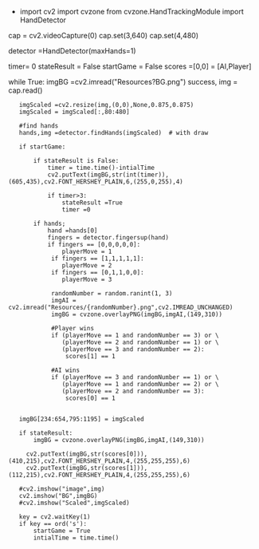 - import cv2
import cvzone
from cvzone.HandTrackingModule import HandDetector

cap = cv2.videoCapture(0)
cap.set(3,640)
cap.set(4,480)

detector =HandDetector(maxHands=1)

timer= 0
stateResult = False
startGame = False
scores =[0,0] = [AI,Player]

while True:
       imgBG =cv2.imread("Resources?BG.png")
       success, img = cap.read()
       
       imgScaled =cv2.resize(img,(0,0),None,0.875,0.875)
       imgScaled = imgScaled[:,80:480]
       
       #find hands
       hands,img =detector.findHands(imgScaled)  # with draw
       
       if startGame:
           
           if stateResult is False:
               timer = time.time()-intialTime
               cv2.putText(imgBG,str(int(timer)),(605,435),cv2.FONT_HERSHEY_PLAIN,6,(255,0,255),4)
               
               if timer>3:
                   stateResult =True
                   timer =0
           
           if hands;
               hand =hands[0]
               fingers = detector.fingersup(hand)
               if fingers == [0,0,0,0,0]:
                   playerMove = 1
                if fingers == [1,1,1,1,1]:
                   playerMove = 2 
                if fingers == [0,1,1,0,0]:
                   playerMove = 3 
                
                randomNumber = random.ranint(1, 3)
                imgAI = cv2.imread("Resources/{randomNumber}.png",cv2.IMREAD_UNCHANGED)
                imgBG = cvzone.overlayPNG(imgBG,imgAI,(149,310))
                
                #Player wins
                if (playerMove == 1 and randomNumber == 3) or \
                   (playerMove == 2 and randomNumber == 1) or \
                   (playerMove == 3 and randomNumber == 2):
                    scores[1] == 1
                    
                #AI wins
                if (playerMove == 3 and randomNumber == 1) or \
                   (playerMove == 1 and randomNumber == 2) or \
                   (playerMove == 2 and randomNumber == 3):
                    scores[0] == 1    
                 
            
       imgBG[234:654,795:1195] = imgScaled
       
       if stateResult:
           imgBG = cvzone.overlayPNG(imgBG,imgAI,(149,310))
           
         cv2.putText(imgBG,str(scores[0])),(410,215),cv2.FONT_HERSHEY_PLAIN,4,(255,255,255),6)
         cv2.putText(imgBG,str(scores[1])),(112,215),cv2.FONT_HERSHEY_PLAIN,4,(255,255,255),6)
           
       #cv2.imshow("image",img)
       cv2.imshow("BG",imgBG)
       #cv2.imshow("Scaled",imgScaled)
       
       key = cv2.waitKey(1)
       if key == ord('s'):
           startGame = True
           intialTime = time.time()



